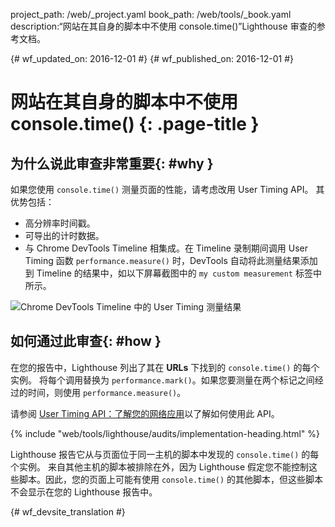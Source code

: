 project_path: /web/_project.yaml
book_path: /web/tools/_book.yaml
description:“网站在其自身的脚本中不使用 console.time()”Lighthouse 审查的参考文档。

{# wf_updated_on: 2016-12-01 #}
{# wf_published_on: 2016-12-01 #}

# 网站在其自身的脚本中不使用 console.time() {: .page-title }

## 为什么说此审查非常重要{: #why }

如果您使用 `console.time()` 测量页面的性能，请考虑改用 User Timing API。
其优势包括：

* 高分辨率时间戳。
* 可导出的计时数据。
* 与 Chrome DevTools Timeline 相集成。在 Timeline 录制期间调用 User Timing 函数 `performance.measure()` 时，DevTools 自动将此测量结果添加到 Timeline 的结果中，如以下屏幕截图中的 `my custom measurement` 标签中所示。




![Chrome DevTools Timeline 中的 User Timing 测量结果][timeline]

[timeline]: /web/tools/lighthouse/images/user-timing-measurement-in-devtools.png

## 如何通过此审查{: #how }

在您的报告中，Lighthouse 列出了其在 **URLs** 下找到的 `console.time()` 的每个实例。
将每个调用替换为 `performance.mark()`。如果您要测量在两个标记之间经过的时间，则使用 `performance.measure()`。



请参阅 [User Timing API：了解您的网络应用][html5rocks]以了解如何使用此 API。


[html5rocks]: https://www.html5rocks.com/en/tutorials/webperformance/usertiming/

{% include "web/tools/lighthouse/audits/implementation-heading.html" %}

Lighthouse 报告它从与页面位于同一主机的脚本中发现的 `console.time()` 的每个实例。
来自其他主机的脚本被排除在外，因为 Lighthouse 假定您不能控制这些脚本。因此，您的页面上可能有使用 `console.time()` 的其他脚本，但这些脚本不会显示在您的 Lighthouse 报告中。



{# wf_devsite_translation #}
